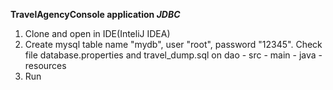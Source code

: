 **TravelAgencyConsole application 
_JDBC_** 
1. Clone and open in IDE(InteliJ IDEA)
2. Create mysql table name "mydb", user "root", password "12345". Check file database.properties and travel_dump.sql on dao - src - main - java - resources 
3. Run

